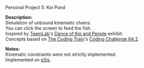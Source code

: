 Personal Project 5: Koi Pond

**Description:**  
Simulation of unbound kinematic chains.  
You can click the screen to feed the fish.  
Inspired by [TeamLab](https://www.teamlab.art/)'s [Dance of Koi and People](https://www.teamlab.art/w/koi_and_people/) exhibit.  
Concepts based on [The Coding Train](https://thecodingtrain.com/)'s [Coding Challenge 64.2](https://thecodingtrain.com/CodingChallenges/064.2-inverse-kinematics.html).  

**Notes:**  
Kinematic constraints were not strictly implemented.  
Implemented on [p5js](https://p5js.org/).  
